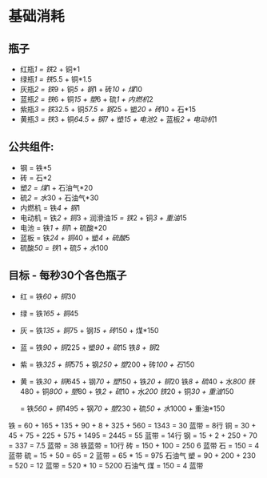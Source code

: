 # 基础消耗

## 瓶子

* 红瓶*1 = 铁*2 + 铜*1
* 绿瓶*1 = 铁*5.5 + 铜*1.5
* 灰瓶*2 = 铁*9 + 铜*5 + 钢*1 + 砖*10 + 煤*10
* 蓝瓶*2 = 铁*6 + 铜*15 + 塑*6 + 硫*1 + 内燃机*2
* 紫瓶*3 = 铁*32.5 + 铜*57.5 + 钢*25 + 塑*20 + 砖*10 + 石*15
* 黄瓶*3 = 铁*3 + 铜*64.5 + 钢*7 + 塑*15 + 电池*2 + 蓝板*2 + 电动机*1


## 公共组件:

* 钢 = 铁*5
* 砖 = 石*2
* 塑*2 = 煤*1 + 石油气*20
* 硫*2 = 水*30 + 石油气*30
* 内燃机 = 铁*4 + 钢*1
* 电动机 = 铁*2 + 铜*3 + 润滑油*15 = 铁*2 + 铜*3 + 重油*15
* 电池 = 铁*1 + 铜*1 + 硫酸*20
* 蓝板 = 铁*24 + 铜*40 + 塑*4 + 硫酸*5
* 硫酸*50 = 铁*1 + 硫*5 + 水*100


## 目标 - 每秒30个各色瓶子

* 红 = 铁*60 + 铜*30
* 绿 = 铁*165 + 铜*45
* 灰 = 铁*135 + 铜*75 + 钢*15 + 砖*150 + 煤*150
* 蓝 = 铁*90 + 铜*225 + 塑*90 + 硫*15
       铁*8 + 钢*2
* 紫 = 铁*325 + 铜*575 + 钢*250 + 塑*200 + 砖*100 + 石*150

* 黄 = 铁*30 + 铜*645 +  钢*70 + 塑*150 + 
       铁*20 + 铜*20
       铁*8 +                           硫*40 + 水*800
       铁*480 + 铜*800 +        塑*80 + 
       铁*2 +                           硫*10 + 水*200
       铁*20 + 铜*30 +                                  重油*150

    = 铁*560 + 铜*1495 + 钢*70 + 塑*230 + 硫*50 + 水*1000 + 重油*150


       


铁 = 60 + 165 + 135 + 90 + 8 + 325 + 560 = 1343 =                   30 蓝带 = 8行
铜 = 30 + 45 + 75 + 225 + 575 + 1495 = 2445 =                       55 蓝带 = 14行
钢 = 15 + 2 + 250 + 70 = 337 =                          7.5 蓝带 =  38 铁蓝带 = 10行
砖 = 150 + 100 = 250                                                6 蓝带
石 = 150 =                                                          4 蓝带
硫 = 15 + 50 = 65 =                              2 蓝带 = 65 * 15 = 975 石油气
塑 = 90 + 200 + 230 = 520 =                    12 蓝带 = 520 * 10 = 5200 石油气
煤 = 150 =                                                          4 蓝带
